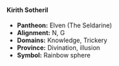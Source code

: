 #### Kirith Sotheril
- **Pantheon:** Elven (The Seldarine)
- **Alignment:** N, G
- **Domains:** Knowledge, Trickery
- **Province:** Divination, illusion
- **Symbol:** Rainbow sphere